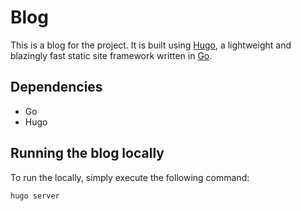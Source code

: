 # Blog

This is a blog for the project. It is built using [Hugo](https://gohugo.io/),
a lightweight and blazingly fast static site framework written in [Go](https://go.dev/).

## Dependencies
- Go
- Hugo

## Running the blog locally
To run the locally, simply execute the following command:
```
hugo server
```
